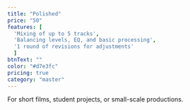 ```yaml
---
title: "Polished"
price: "50"
features: [
  'Mixing of up to 5 tracks', 
  'Balancing levels, EQ, and basic processing', 
  '1 round of revisions for adjustments'
  ]
btnText: ""
color: "#d7e3fc"
pricing: true
category: "master"
---
```


For short films, student projects, or small-scale productions.